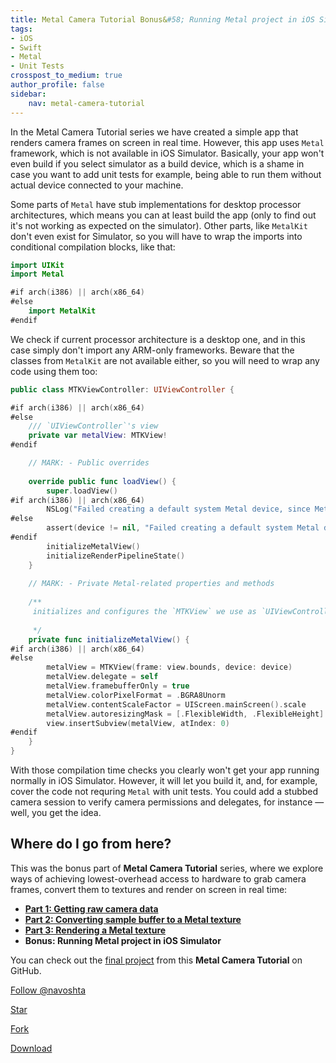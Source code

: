 ```yaml
---
title: Metal Camera Tutorial Bonus&#58; Running Metal project in iOS Simulator
tags:
- iOS
- Swift
- Metal
- Unit Tests
crosspost_to_medium: true
author_profile: false
sidebar:
    nav: metal-camera-tutorial
---
```

In the Metal Camera Tutorial series we have created a simple app that renders camera frames on screen in real time. However, this app uses `Metal` framework, which is not available in iOS Simulator. Basically, your app won't even build if you select simulator as a build device, which is a shame in case you want to add unit tests for example, being able to run them without actual device connected to your machine. <!--more--> 

Some parts of `Metal` have stub implementations for desktop processor architectures, which means you can at least build the app (only to find out it's not working as expected on the simulator). Other parts, like `MetalKit` don't even exist for Simulator, so you will have to wrap the imports into conditional compilation blocks, like that:

```swift
import UIKit
import Metal

#if arch(i386) || arch(x86_64)
#else
    import MetalKit
#endif
```

We check if current processor architecture is a desktop one, and in this case simply don't import any ARM-only frameworks. Beware that the classes from `MetalKit` are not available either, so you will need to wrap any code using them too:

```swift
public class MTKViewController: UIViewController {

#if arch(i386) || arch(x86_64)
#else
    /// `UIViewController`'s view
    private var metalView: MTKView!
#endif

    // MARK: - Public overrides
    
    override public func loadView() {
        super.loadView()
#if arch(i386) || arch(x86_64)
        NSLog("Failed creating a default system Metal device, since Metal is not available in iOS Simulator.")
#else
        assert(device != nil, "Failed creating a default system Metal device. Please, make sure Metal is available on your hardware.")
#endif
        initializeMetalView()
        initializeRenderPipelineState()
    }
    
    // MARK: - Private Metal-related properties and methods
    
    /**
     initializes and configures the `MTKView` we use as `UIViewController`'s view.
     
     */
    private func initializeMetalView() {
#if arch(i386) || arch(x86_64)
#else
        metalView = MTKView(frame: view.bounds, device: device)
        metalView.delegate = self
        metalView.framebufferOnly = true
        metalView.colorPixelFormat = .BGRA8Unorm
        metalView.contentScaleFactor = UIScreen.mainScreen().scale
        metalView.autoresizingMask = [.FlexibleWidth, .FlexibleHeight]
        view.insertSubview(metalView, atIndex: 0)
#endif
    }
}
```

With those compilation time checks you clearly won't get your app running normally in iOS Simulator. However, it will let you build it, and, for example, cover the code not requring `Metal` with unit tests. You could add a stubbed camera session to verify camera permissions and delegates, for instance — well, you get the idea.

## Where do I go from here?

This was the bonus part of **Metal Camera Tutorial** series, where we explore ways of achieving lowest-overhead access to hardware to grab camera frames, convert them to textures and render on screen in real time:

* <a target="_blank" href="/metal-camera-part-1-camera-session">**Part 1: Getting raw camera data**</a>
* <a target="_blank" href="/metal-camera-part-2-metal-texture">**Part 2: Converting sample buffer to a Metal texture**</a>
* <a target="_blank" href="/metal-camera-part-3-render-shader">**Part 3: Rendering a Metal texture**</a>
* **Bonus: Running Metal project in iOS Simulator**

You can check out the <a target="_blank" href="https://github.com/navoshta/MetalRenderCamera">final project</a> from this **Metal Camera Tutorial** on GitHub.

<!-- Place this tag where you want the button to render. -->
<a class="github-button" href="https://github.com/navoshta" data-style="mega" data-count-href="/navoshta/followers" data-count-api="/users/navoshta#followers" data-count-aria-label="# followers on GitHub" aria-label="Follow @navoshta on GitHub">Follow @navoshta</a>
<!-- Place this tag where you want the button to render. -->
<a class="github-button" href="https://github.com/navoshta/MetalRenderCamera" data-icon="octicon-star" data-style="mega" data-count-href="/navoshta/MetalRenderCamera/stargazers" data-count-api="/repos/navoshta/MetalRenderCamera#stargazers_count" data-count-aria-label="# stargazers on GitHub" aria-label="Star navoshta/MetalRenderCamera on GitHub">Star</a>
<!-- Place this tag where you want the button to render. -->
<a class="github-button" href="https://github.com/navoshta/MetalRenderCamera/fork" data-icon="octicon-repo-forked" data-style="mega" data-count-href="/navoshta/MetalRenderCamera/network" data-count-api="/repos/navoshta/MetalRenderCamera#forks_count" data-count-aria-label="# forks on GitHub" aria-label="Fork navoshta/MetalRenderCamera on GitHub">Fork</a>
<!-- Place this tag where you want the button to render. -->
<a class="github-button" href="https://github.com/navoshta/MetalRenderCamera/archive/master.zip" data-icon="octicon-cloud-download" data-style="mega" aria-label="Download navoshta/MetalRenderCamera on GitHub">Download</a>

<!-- Place this tag in your head or just before your close body tag. -->
<script async defer src="https://buttons.github.io/buttons.js"></script>
